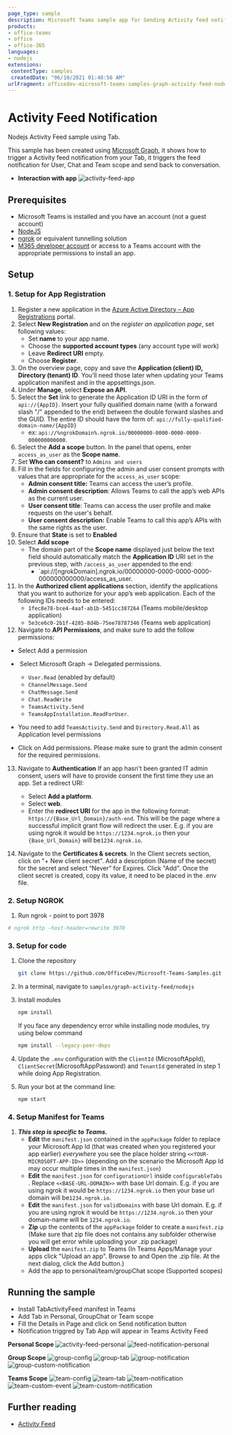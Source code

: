 ```yaml
---
page_type: sample
description: Microsoft Teams sample app for Sending Activity feed notification using Graph API in a Teams Tab.
products:
- office-teams
- office
- office-365
languages:
- nodejs
extensions:
 contentType: samples
 createdDate: "06/10/2021 01:48:56 AM"
urlFragment: officedev-microsoft-teams-samples-graph-activity-feed-nodejs
---
```


# Activity Feed Notification

Nodejs Activity Feed sample using Tab.

This sample has been created using [Microsoft Graph](https://docs.microsoft.com/en-us/graph/overview?view=graph-rest-beta), it shows how to trigger a Activity feed notification from your Tab, it triggers the feed notification for User, Chat and Team scope and send back to conversation.

- **Interaction with app**
![activity-feed-app ](Images/activity-feed.gif)

## Prerequisites

- Microsoft Teams is installed and you have an account (not a guest account)
- [NodeJS](https://nodejs.org/en/)
- [ngrok](https://ngrok.com/) or equivalent tunnelling solution
- [M365 developer account](https://docs.microsoft.com/en-us/microsoftteams/platform/concepts/build-and-test/prepare-your-o365-tenant) or access to a Teams account with the appropriate permissions to install an app.

## Setup

### 1. Setup for App Registration

1. Register a new application in the [Azure Active Directory – App Registrations](https://go.microsoft.com/fwlink/?linkid=2083908) portal.
2. Select **New Registration** and on the *register an application page*, set following values:
    * Set **name** to your app name.
    * Choose the **supported account types** (any account type will work)
    * Leave **Redirect URI** empty.
    * Choose **Register**.
3. On the overview page, copy and save the **Application (client) ID, Directory (tenant) ID**. You’ll need those later when updating your Teams application manifest and in the appsettings.json.
4. Under **Manage**, select **Expose an API**. 
5. Select the **Set** link to generate the Application ID URI in the form of `api://{AppID}`. Insert your fully qualified domain name (with a forward slash "/" appended to the end) between the double forward slashes and the GUID. The entire ID should have the form of: `api://fully-qualified-domain-name/{AppID}`
    * ex: `api://%ngrokDomain%.ngrok.io/00000000-0000-0000-0000-000000000000`.
6. Select the **Add a scope** button. In the panel that opens, enter `access_as_user` as the **Scope name**.
7. Set **Who can consent?** to `Admins and users`
8. Fill in the fields for configuring the admin and user consent prompts with values that are appropriate for the `access_as_user` scope:
    * **Admin consent title:** Teams can access the user’s profile.
    * **Admin consent description**: Allows Teams to call the app’s web APIs as the current user.
    * **User consent title**: Teams can access the user profile and make requests on the user's behalf.
    * **User consent description:** Enable Teams to call this app’s APIs with the same rights as the user.
9. Ensure that **State** is set to **Enabled**
10. Select **Add scope**
    * The domain part of the **Scope name** displayed just below the text field should automatically match the **Application ID** URI set in the previous step, with `/access_as_user` appended to the end:
        * `api://[ngrokDomain].ngrok.io/00000000-0000-0000-0000-000000000000/access_as_user.
11. In the **Authorized client applications** section, identify the applications that you want to authorize for your app’s web application. Each of the following IDs needs to be entered:
    * `1fec8e78-bce4-4aaf-ab1b-5451cc387264` (Teams mobile/desktop application)
    * `5e3ce6c0-2b1f-4285-8d4b-75ee78787346` (Teams web application)
12. Navigate to **API Permissions**, and make sure to add the follow permissions:
-   Select Add a permission
-   Select Microsoft Graph -\> Delegated permissions.
    - `User.Read` (enabled by default)
    - `ChannelMessage.Send`
    - `ChatMessage.Send`
    - `Chat.ReadWrite`
    - `TeamsActivity.Send`    
    - `TeamsAppInstallation.ReadForUser`.

-  You need to add `TeamsActivity.Send` and `Directory.Read.All` as Application level permissions

-   Click on Add permissions. Please make sure to grant the admin consent for the required permissions.
13. Navigate to **Authentication**
    If an app hasn't been granted IT admin consent, users will have to provide consent the first time they use an app.
    Set a redirect URI:
    * Select **Add a platform**.
    * Select **web**.
    * Enter the **redirect URI** for the app in the following format: `https://{Base_Url_Domain}/auth-end`. This will be the page where a successful implicit grant flow will redirect the user. E.g. if you are using ngrok it would be `https://1234.ngrok.io` then your `{Base_Url_Domain}` will be`1234.ngrok.io`.
      
14.  Navigate to the **Certificates & secrets**. In the Client secrets section, click on "+ New client secret". Add a description      (Name of the secret) for the secret and select “Never” for Expires. Click "Add". Once the client secret is created, copy its value, it need to be placed in the .env file.

### 2. Setup NGROK
1) Run ngrok - point to port 3978

```bash
# ngrok http -host-header=rewrite 3978
```

### 3. Setup for code

1) Clone the repository

    ```bash
    git clone https://github.com/OfficeDev/Microsoft-Teams-Samples.git
    ```

1) In a terminal, navigate to `samples/graph-activity-feed/nodejs
`

1) Install modules

    ```bash
    npm install
    ```

    If you face any dependency error while installing node modules, try using below command

    ```bash
    npm install --legacy-peer-deps
    ```

1) Update the `.env` configuration with the ```ClientId``` (MicrosoftAppId),  ```ClientSecret```(MicrosoftAppPassword) and ```TenantId``` generated in step 1 while doing App Registration.

1) Run your bot at the command line:

    ```bash
    npm start
    ```

### 4. Setup Manifest for Teams
1) __*This step is specific to Teams.*__
    - **Edit** the `manifest.json` contained in the  `appPackage` folder to replace your Microsoft App Id (that was created when you registered your app earlier) *everywhere* you see the place holder string `<<YOUR-MICROSOFT-APP-ID>>` (depending on the scenario the Microsoft App Id may occur multiple times in the `manifest.json`)
    - **Edit** the `manifest.json` for `configurationUrl` inside `configurableTabs` . Replace `<<BASE-URL-DOMAIN>>` with base Url domain. E.g. if you are using ngrok it would be `https://1234.ngrok.io` then your base url domain will be`1234.ngrok.io`.
    - **Edit** the `manifest.json` for `validDomains` with base Url domain. E.g. if you are using ngrok it would be `https://1234.ngrok.io` then your domain-name will be `1234.ngrok.io`.
    - **Zip** up the contents of the `appPackage` folder to create a `manifest.zip` (Make sure that zip file does not contains any subfolder otherwise you will get error while uploading your .zip package)
    - **Upload** the `manifest.zip` to Teams (In Teams Apps/Manage your apps click "Upload an app". Browse to and Open the .zip file. At the next dialog, click the Add button.)
    - Add the app to personal/team/groupChat scope (Supported scopes)

## Running the sample

- Install TabActivityFeed manifest in Teams
- Add Tab in Personal, GroupChat or Team scope
- Fill the Details in Page and click on Send notification button
- Notification triggred by Tab App will appear in Teams Activity Feed

**Personal Scope**
![activity-feed-personal ](Images/activity-feed-personal.png)
![feed-notification-personal ](Images/feed-notification-personal.png)

**Group Scope**
![group-config ](Images/feed-group-config.png)
![group-tab ](Images/feed-group-page.png)
![group-notification ](Images/feed-group-chat-notification.png)
![group-custom-notification ](Images/feed-group-custom-notification.png)

**Teams Scope**
![team-config ](Images/feed-team-config.png)
![team-tab ](Images/feed-team-page.png)
![team-notification ](Images/feed-team-notify.png)
![team-custom-event ](Images/feed-team-custom-event.png)
![team-custom-notification ](Images/feed-team-custom-notification.png)

## Further reading

- [Activity Feed](https://docs.microsoft.com/en-us/graph/api/chat-sendactivitynotification?view=graph-rest-1.0&tabs=http)